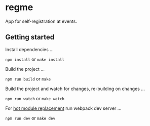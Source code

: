 # regme
App for self-registration at events.

## Getting started

Install dependencies ...

`npm install` or `make install`

Build the project ...

`npm run build` or `make`

Build the project and watch for changes, re-building on changes ...

`npm run watch` or `make watch`

For [hot module replacement](https://github.com/webpack/docs/wiki/hot-module-replacement-with-webpack) run webpack dev server ...

`npm run dev` or `make dev`

